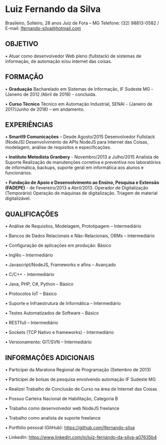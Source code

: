 # **Luiz Fernando da Silva**

Brasileiro, Solteiro, 28 anos
Juiz de Fora – MG
Telefone: (32) 98813-0582 / E-mail: lfernando-silva@hotmail.com

## OBJETIVO
•	Atuar como desenvolvedor Web pleno (fullstack) de sistemas de informação, de automação e/ou internet das coisas.

## FORMAÇÃO

•	**Graduação**
Bacharelado em Sistemas de Informação, IF Sudeste MG -(Janeiro de 2012 /Abril de 2016) - concluída.

•	**Curso Técnico**
Técnico em Automação Industrial, SENAI -  (Janeiro de 2017/Junho de 2018) – em andamento.

## EXPERIÊNCIAS

•	**SmartI9 Comunicações** – Desde Agosto/2015
Desenvolvedor Fullstack (NodeJS)
Desenvolvimento de APIs NodeJS para Internet das Coisas, modelagem, análise de requisitos e especificações.

•	**Instituto Metodista Granbery** - Novembro/2013 a Julho/2015
Analista de Suporte
Realização de manutenções corretiva e preventiva nos laboratórios de informática, backups, suporte geral em informática aos alunos e funcionários. 

•	**Fundação de Apoio e Desenvolvimento ao Ensino, Pesquisa e Extensão (FADEPE)** - de Fevereiro/2013 a Abril/2013.
Operador de Digitalização (Temporário)
Operação de máquinas de digitalização. Triagem de material digitalizável.

## QUALIFICAÇÕES

•	Análise de Requisitos, Modelagem, Prototipagem – Intermediário

•	Bancos de Dados Relacionais e Não-Relacionais, ORMs – Intermediário

•	Configuração de aplicações em produção: Básico

•	Inglês – Intermediário

•	Javascript/NodeJS, Frameworks e afins – Avançado

•	C/C++ - Intermediário

•	Java, PHP, C#, Python – Básico

•	Protocolos IoT – Básico

•	Suporte e Infraestrutura de Informática – Intermediário

•	Testes Automatizados de Software – Básico

•	RESTfull – Intermediário

•	Sockets (TCP Nativo e frameworks) - Intermediário

•	Versionamento: GIT/SVN – Intermediário

## INFORMAÇÕES ADICIONAIS

•	Participei da Maratona Regional de Programação (Setembro de 2013)

•	Participei de bolsas de pesquisa envolvendo automação IF Sudeste MG

•	Realizei Trabalho de Conclusão de Curso na área de Internet das Coisas

•	Possuo Carteira Nacional de Habilitação, Categoria B

•	Trabalho como desenvolvedor web NodeJS freelance

•	Trabalho como analista de suporte freelance

•	Portfólio pessoal (GitHub): https://github.com/lfernando-silva

•	LinkedIn: https://www.linkedin.com/in/luiz-fernando-da-silva-a07635b4
